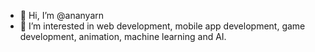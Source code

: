 - 👋 Hi, I’m @ananyarn
- 👀 I’m interested in web development, mobile app development, game development, animation, machine learning and AI. 

<!---
ananyarn/ananyarn is a ✨ special ✨ repository because its `README.md` (this file) appears on your GitHub profile.
You can click the Preview link to take a look at your changes.
--->
